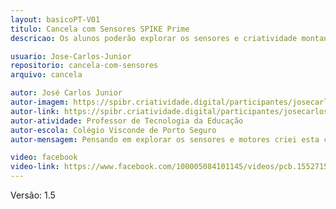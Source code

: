 ```yaml
---
layout: basicoPT-V01
titulo: Cancela com Sensores SPIKE Prime
descricao: Os alunos poderão explorar os sensores e criatividade montando o veículo livremente. Ao aproximar-se da cancela o sensor detecta e libera o "ticket" (Bloco pink) o motorista guarda este "ticket" para liberar a saída (Sensor de cor).

usuario: Jose-Carlos-Junior
repositorio: cancela-com-sensores
arquivo: cancela

autor: José Carlos Junior
autor-imagem: https://spibr.criatividade.digital/participantes/josecarlosjunior.jpg
autor-link: https://spibr.criatividade.digital/participantes/josecarlosjunior.html
autor-atividade: Professor de Tecnologia da Educação
autor-escola: Colégio Visconde de Porto Seguro
autor-mensagem: Pensando em explorar os sensores e motores criei esta construção com uma montagem simples., ... 🙂🙂🙂🙂

video: facebook
video-link: https://www.facebook.com/100005084101145/videos/pcb.1552715944907861/15527157682412124
---
```

Versão: 1.5
